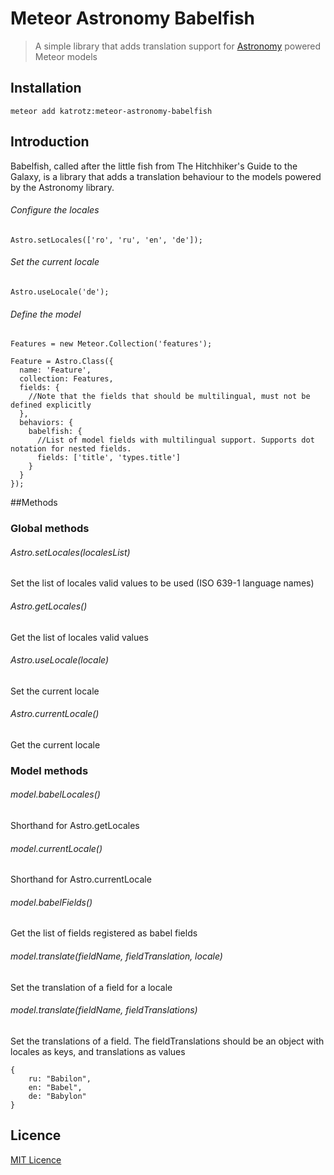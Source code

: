# Meteor Astronomy Babelfish

> A simple library that adds translation support for [Astronomy](https://github.com/jagi/meteor-astronomy) powered Meteor models

## Installation

```meteor add katrotz:meteor-astronomy-babelfish```

## Introduction

Babelfish, called after the little fish from The Hitchhiker's Guide to the Galaxy, is a library that adds a translation behaviour to the models powered by the Astronomy library.

###### Configure the locales
```
Astro.setLocales(['ro', 'ru', 'en', 'de']);

```

###### Set the current locale
```
Astro.useLocale('de');

```

###### Define the model
```
Features = new Meteor.Collection('features');

Feature = Astro.Class({
  name: 'Feature',
  collection: Features,
  fields: {
    //Note that the fields that should be multilingual, must not be defined explicitly
  },
  behaviors: {
    babelfish: {
      //List of model fields with multilingual support. Supports dot notation for nested fields.
      fields: ['title', 'types.title']
    }
  }
});
```

##Methods
### Global methods
###### Astro.setLocales(localesList)
Set the list of locales valid values to be used (ISO 639-1 language names)

###### Astro.getLocales()
Get the list of locales valid values

###### Astro.useLocale(locale)
Set the current locale

###### Astro.currentLocale()
Get the current locale

### Model methods
###### model.babelLocales()
Shorthand for Astro.getLocales

###### model.currentLocale()
Shorthand for Astro.currentLocale

###### model.babelFields()
Get the list of fields registered as babel fields

###### model.translate(fieldName, fieldTranslation, locale)
Set the translation of a field for a locale

###### model.translate(fieldName, fieldTranslations)
Set the translations of a field. The fieldTranslations should be an object with locales as keys, and translations as values
```
{
	ru: "Babilon",
	en: "Babel",
	de: "Babylon"
}
```

## Licence
[MIT Licence](http://opensource.org/licenses/MIT)